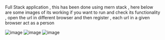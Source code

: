 Full Stack application , this has been done using mern stack , here below are some images of its working
if you want to run and check its functionality , open the url in different browser and then register , each url in a given browser act as a person


![image](https://github.com/user-attachments/assets/18e851ca-9f31-42ba-a502-840ceba6298d)   ![image](https://github.com/user-attachments/assets/5a9bc427-9a99-4c63-8ed3-513e177962ac)
![image](https://github.com/user-attachments/assets/066205f2-60c5-4d5f-b5cb-e25af7280081)


